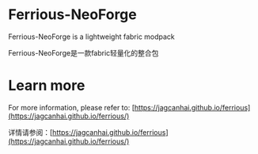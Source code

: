 # Ferrious-NeoForge
Ferrious-NeoForge is a lightweight fabric modpack

Ferrious-NeoForge是一款fabric轻量化的整合包

# Learn more
For more information, please refer to: [https://jagcanhai.github.io/ferrious](https://jagcanhai.github.io/ferrious/)


详情请参阅：[https://jagcanhai.github.io/ferrious](https://jagcanhai.github.io/ferrious/)
